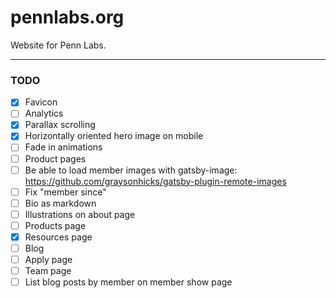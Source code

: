 # pennlabs.org

Website for Penn Labs.

---

### TODO

- [x] Favicon
- [ ] Analytics
- [x] Parallax scrolling
- [x] Horizontally oriented hero image on mobile
- [ ] Fade in animations
- [ ] Product pages
- [ ] Be able to load member images with gatsby-image: https://github.com/graysonhicks/gatsby-plugin-remote-images
- [ ] Fix "member since"
- [ ] Bio as markdown
- [ ] Illustrations on about page
- [ ] Products page
- [x] Resources page
- [ ] Blog
- [ ] Apply page
- [ ] Team page
- [ ] List blog posts by member on member show page
